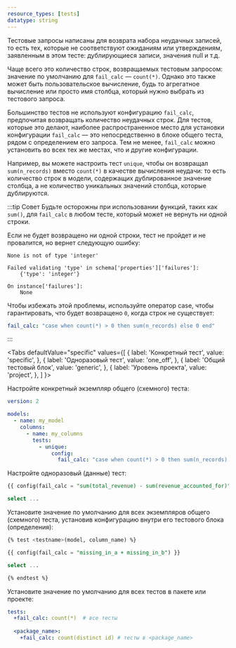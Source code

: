 ```yaml
---
resource_types: [tests]
datatype: string
---
```


Тестовые запросы написаны для возврата набора неудачных записей, то есть тех, которые не соответствуют ожиданиям или утверждениям, заявленным в этом тесте: дублирующиеся записи, значения null и т.д.

Чаще всего это количество строк, возвращаемых тестовым запросом: значение по умолчанию для `fail_calc` — `count(*)`. Однако это также может быть пользовательское вычисление, будь то агрегатное вычисление или просто имя столбца, который нужно выбрать из тестового запроса.

Большинство тестов не используют конфигурацию `fail_calc`, предпочитая возвращать количество неудачных строк. Для тестов, которые это делают, наиболее распространенное место для установки конфигурации `fail_calc` — это непосредственно в блоке общего теста, рядом с определением его запроса. Тем не менее, `fail_calc` можно установить во всех тех же местах, что и другие конфигурации.

Например, вы можете настроить тест `unique`, чтобы он возвращал `sum(n_records)` вместо `count(*)` в качестве вычисления неудачи: то есть количество строк в модели, содержащих дублированное значение столбца, а не количество уникальных значений столбца, которые дублируются.

:::tip Совет
Будьте осторожны при использовании функций, таких как `sum()`, для `fail_calc` в любом тесте, который может не вернуть ни одной строки.

Если не будет возвращено ни одной строки, тест не пройдет и не провалится, но вернет следующую ошибку:

```
None is not of type 'integer'

Failed validating 'type' in schema['properties']['failures']:
    {'type': 'integer'}

On instance['failures']:
    None
```

Чтобы избежать этой проблемы, используйте оператор case, чтобы гарантировать, что будет возвращено `0`, когда строк не существует:

```yaml
fail_calc: "case when count(*) > 0 then sum(n_records) else 0 end"
```

:::

<Tabs
  defaultValue="specific"
  values={[
    { label: 'Конкретный тест', value: 'specific', },
    { label: 'Одноразовый тест', value: 'one_off', },
    { label: 'Общий тестовый блок', value: 'generic', },
    { label: 'Уровень проекта', value: 'project', },
  ]
}>

<TabItem value="specific">

Настройте конкретный экземпляр общего (схемного) теста:

<File name='models/<filename>.yml'>

```yaml
version: 2

models:
  - name: my_model
    columns:
      - name: my_columns
        tests:
          - unique:
              config:
                fail_calc: "case when count(*) > 0 then sum(n_records) else 0 end"
```

</File>

</TabItem>

<TabItem value="one_off">

Настройте одноразовый (данные) тест:

<File name='tests/<filename>.sql'>

```sql
{{ config(fail_calc = "sum(total_revenue) - sum(revenue_accounted_for)") }}

select ...
```

</File>

</TabItem>

<TabItem value="generic">

Установите значение по умолчанию для всех экземпляров общего (схемного) теста, установив конфигурацию внутри его тестового блока (определения):

<File name='macros/<filename>.sql'>

```sql
{% test <testname>(model, column_name) %}

{{ config(fail_calc = "missing_in_a + missing_in_b") }}

select ...

{% endtest %}
```

</File>

</TabItem>

<TabItem value="project">

Установите значение по умолчанию для всех тестов в пакете или проекте:

<File name='dbt_project.yml'>

```yaml
tests:
  +fail_calc: count(*)  # все тесты
  
  <package_name>:
    +fail_calc: count(distinct id) # тесты в <package_name>
```

</File>

</TabItem>

</Tabs>